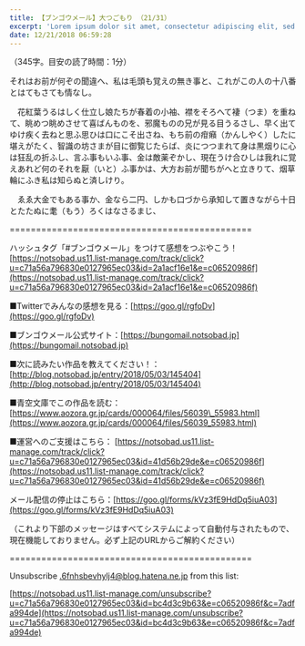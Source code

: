 ```yaml
---
title: 【ブンゴウメール】大つごもり （21/31）
excerpt: 'Lorem ipsum dolor sit amet, consectetur adipiscing elit, sed do eiusmod tempor incididunt ut labore et dolore magna aliqua. Praesent elementum facilisis leo vel fringilla est ullamcorper eget. At imperdiet dui accumsan sit amet nulla facilisi morbi tempus.'
date: 12/21/2018 06:59:28
---
```


（345字。目安の読了時間：1分）

それはお前が何ぞの聞違へ、私は毛頭も覚えの無き事と、これがこの人の十八番とはてもさても情なし。

　花紅葉うるはしく仕立し娘たちが春着の小袖、襟をそろへて褄（つま）を重ねて、眺めつ眺めさせて喜ばんものを、邪魔ものの兄が見る目うるさし、早く出てゆけ疾く去ねと思ふ思ひは口にこそ出さね、もち前の疳癪（かんしやく）したに堪えがたく、智識の坊さまが目に御覧じたらば、炎につつまれて身は黒烟りに心は狂乱の折ふし、言ふ事もいふ事、金は敵薬ぞかし、現在うけ合ひしは我れに覚えあれど何のそれを厭（いと）ふ事かは、大方お前が聞ちがへと立きりて、烟草輪にふき私は知らぬと済しけり。

　ゑゑ大金でもある事か、金なら二円、しかも口づから承知して置きながら十日とたたぬに耄（もう）ろくはなさるまじ、

\==============================================

ハッシュタグ「#ブンゴウメール」をつけて感想をつぶやこう！ [https://notsobad.us11.list-manage.com/track/click?u=c71a56a796830e0127965ec03&id=2a1acf16e1&e=c06520986f](https://notsobad.us11.list-manage.com/track/click?u=c71a56a796830e0127965ec03&id=2a1acf16e1&e=c06520986f)

■Twitterでみんなの感想を見る：[https://goo.gl/rgfoDv](https://goo.gl/rgfoDv)

■ブンゴウメール公式サイト：[https://bungomail.notsobad.jp](https://bungomail.notsobad.jp)

■次に読みたい作品を教えてください！：[http://blog.notsobad.jp/entry/2018/05/03/145404](http://blog.notsobad.jp/entry/2018/05/03/145404)

■青空文庫でこの作品を読む：[https://www.aozora.gr.jp/cards/000064/files/56039\_55983.html](https://www.aozora.gr.jp/cards/000064/files/56039_55983.html)

■運営へのご支援はこちら： [https://notsobad.us11.list-manage.com/track/click?u=c71a56a796830e0127965ec03&id=41d56b29de&e=c06520986f](https://notsobad.us11.list-manage.com/track/click?u=c71a56a796830e0127965ec03&id=41d56b29de&e=c06520986f)

メール配信の停止はこちら：[https://goo.gl/forms/kVz3fE9HdDq5iuA03](https://goo.gl/forms/kVz3fE9HdDq5iuA03)

（これより下部のメッセージはすべてシステムによって自動付与されたもので、現在機能しておりません。必ず上記のURLからご解約ください）

\==============================================

Unsubscribe .6fnhsbevhylj4@blog.hatena.ne.jp from this list:

[https://notsobad.us11.list-manage.com/unsubscribe?u=c71a56a796830e0127965ec03&id=bc4d3c9b63&e=c06520986f&c=7adfa994de](https://notsobad.us11.list-manage.com/unsubscribe?u=c71a56a796830e0127965ec03&id=bc4d3c9b63&e=c06520986f&c=7adfa994de)